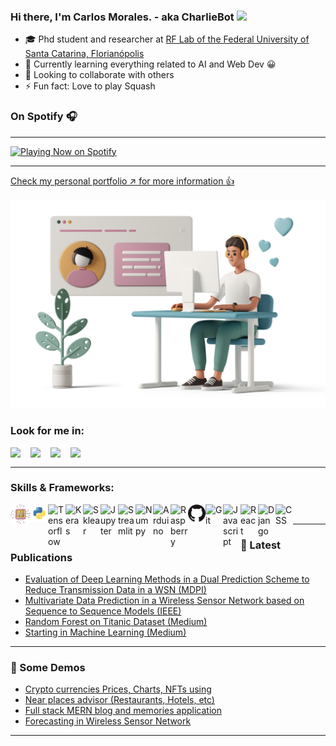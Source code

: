 ### Hi there, I'm Carlos Morales. - aka CharlieBot <img src="https://media.giphy.com/media/hvRJCLFzcasrR4ia7z/giphy.gif" width="25px">

  - :mortar_board: Phd student and researcher at [RF Lab of the Federal University of Santa Catarina, Florianópolis][UFSC]
  - 🌱 Currently learning everything related to AI and Web Dev :grinning:  
  - 👯 Looking to collaborate with others
  - ⚡ Fun fact: Love to play Squash


### On Spotify 🎧

---
  
  [<img src="https://spotify-now-alpha.vercel.app/api/spotify" alt="Playing Now on Spotify" width="400" />](https://open.spotify.com/user/blw0059k9tvj3m0o3a59q653g)

---

[Check my personal portfolio ↗️ for more information 👍](https://carlosmorales-portfolio.netlify.app/)

<img src="casual-life-3d-32.png" alt="Repository Image" width="800"/>

### Look for me in:

[<img align="left" width="32px" src="https://cdn.jsdelivr.net/npm/simple-icons@v3/icons/medium.svg" />][Medium]
[<img align="left" width="32px" src="https://cdn.jsdelivr.net/npm/simple-icons@v3/icons/github.svg" />][Github]
[<img align="left" width="32px" src="https://cdn.jsdelivr.net/npm/simple-icons@v3/icons/linkedin.svg" />][linkedin]
[<img align="left" width="32px" src="https://cdn.jsdelivr.net/npm/simple-icons@3.13.0/icons/orcid.svg" />][Orcid]
<br />

---

### Skills & Frameworks:

[<img align="left" alt="AI" width="32px" src="./ai.png" />][AI]
[<img align="left" alt="Python" width="28px" src="https://raw.githubusercontent.com/github/explore/80688e429a7d4ef2fca1e82350fe8e3517d3494d/topics/python/python.png" />][Python]
[<img align="left" alt="Tensorflow" width="28px" src="https://miro.medium.com/proxy/1*pJm1NTQ-DCJvsLvo03idZQ.png" />][Tensorflow]
[<img align="left" alt="Keras" width="28px" src="https://upload.wikimedia.org/wikipedia/commons/thumb/a/ae/Keras_logo.svg/1200px-Keras_logo.svg.png" />][Keras]
[<img align="left" alt="Sklear" width="28px" src="https://upload.wikimedia.org/wikipedia/commons/thumb/0/05/Scikit_learn_logo_small.svg/1200px-Scikit_learn_logo_small.svg.png" />][Sklearn]
[<img align="left" alt="Jupyter" width="28px" src="https://jupyter.org/assets/homepage/main-logo.svg" />][Jupyter]
[<img align="left" alt="Streamlit" width="28px" src="https://avatars1.githubusercontent.com/u/45109972?s=200&v=4" />][Streamlit]
[<img align="left" alt="Numpy" width="28px" src="https://user-images.githubusercontent.com/98330/63813335-20cd4b80-c8e2-11e9-9c04-e4dbf7285aa1.png" />][Numpy]
[<img align="left" alt="Arduino" width="28px" src="https://seeklogo.com/images/A/arduino-logo-BC7CBC1DAA-seeklogo.com.png" />][Arduino]
[<img align="left" alt="Raspberry" width="28px" src="https://www.raspberrypi.org/app/uploads/2011/10/buckyball_logo_detailscropped.jpg" />][Raspberry]
[<img align="left" alt="GitHub" width="28px" src="https://raw.githubusercontent.com/github/explore/78df643247d429f6cc873026c0622819ad797942/topics/github/github.png" />][Github]
[<img align="left" alt="Git" width="28px" src="https://iconape.com/wp-content/files/ni/64759/png/git-icon.png" />][Git]
[<img align="left" alt="Javascript" width="28px" src="https://cdn.worldvectorlogo.com/logos/logo-javascript.svg" />][JS]
[<img align="left" alt="React" width="28px" src="https://cdn.worldvectorlogo.com/logos/react-2.svg" />][React]
[<img align="left" alt="Django" width="28px" src="https://cdn.worldvectorlogo.com/logos/django.svg" />][Django]
[<img align="left" alt="CSS" width="28px" src="https://cdn.worldvectorlogo.com/logos/css-3.svg" />][CSS]

<br>

---

### 📕 Latest Publications
<!-- BLOG-POST-LIST:START -->
- [Evaluation of Deep Learning Methods in a Dual Prediction Scheme to Reduce Transmission Data in a WSN (MDPI)](https://www.mdpi.com/1424-8220/21/21/7375/htm)
- [Multivariate Data Prediction in a Wireless Sensor Network based on Sequence to Sequence Models (IEEE)](https://ieeexplore.ieee.org/document/9459957)
- [Random Forest on Titanic Dataset (Medium)](https://medium.com/analytics-vidhya/random-forest-on-titanic-dataset-88327a014b4d)
- [Starting in Machine Learning (Medium)](https://medium.com/analytics-vidhya/get-started-in-machine-learning-b8528c0cb26d)

---

### :game_die: Some Demos
- [Crypto currencies Prices, Charts, NFTs using ](https://cryptodashboardnfts.netlify.app/)
- [Near places advisor (Restaurants, Hotels, etc)](https://travel-places-advisor.netlify.app/)
- [Full stack MERN blog and memories application](https://mernmemmoriesblog.netlify.app/)
- [Forecasting in Wireless Sensor Network](https://share.streamlit.io/charlie5dh/wsn_streamlit_app/main/Streamlit/attention_st.py)
---

<!--<details>
  <summary>:zap: Github Stats</summary>
  
<img align="left" alt="Charlie's Github Stats" src="https://github-readme-stats.vercel.app/api?username=Charlie5DH&show_icons=true&hide_border=true" />
</details>>

<!-- BLOG-POST-LIST:START <img align="left" alt="GIF" src="https://static.dribbble.com/users/1059583/screenshots/4171367/coding-freak.gif?raw=true" width="420" height="380" />-->

[Streamlit]: https://github.com/streamlit
[AI]: https://www.ibm.com/cloud/learn/what-is-artificial-intelligence
[Jupyter]: https://jupyter.org/
[Medium]: https://medium.com/@crmorales5dh
[UFSC]: https://lrf.ufsc.br/?lang=en
[Git]: https://en.wikipedia.org/wiki/Gi
[Github]: https://github.com/Charlie5DH
[Python]: https://www.python.org/
[Tensorflow]: https://www.tensorflow.org/
[Keras]: https://keras.io/
[Sklearn]: https://scikit-learn.org/stable/
[instagram]: https://instagram.com/
[linkedin]: https://www.linkedin.com/in/carlos-r-morales-b3484b159/
[C++]: https://en.wikipedia.org/wiki/C_(programming_language)
[Numpy]: https://numpy.org/
[Arduino]: https://www.arduino.cc/
[Raspberry]: https://www.raspberrypi.org/
[Instagram]: https://www.instagram.com/carlosraulm93/
[Orcid]: https://orcid.org/0000-0003-0699-5160
[React]: https://reactjs.org/
[Django]: https://www.djangoproject.com/
[CSS]: https://www.w3schools.com/css/
[JS]: https://www.javascript.com/
